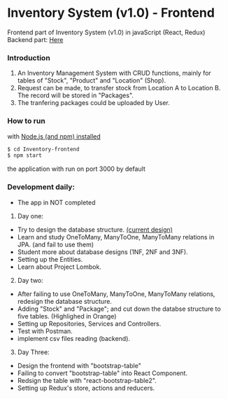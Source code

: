 # Inventory System (v1.0) - Frontend
Frontend part of Inventory System (v1.0) in javaScript (React, Redux)<br>
Backend part: [Here](https://github.com/tsokying/Inventory-backend)

### Introduction
1) An Inventory Management System with CRUD functions, mainly for tables of "Stock", "Product" and "Location" (Shop).
2) Request can be made, to transfer stock from Location A to Location B. The record will be stored in "Packages".
3) The tranfering packages could be uploaded by User.


### How to run

with [Node.js (and npm) installed](https://nodejs.org/en/download/)
```sh
$ cd Inventory-frontend
$ npm start
```
the application with run on port 3000 by default

### Development daily:
* The app in NOT completed

1) Day one: 
* Try to design the database structure. [(current design)](https://docs.google.com/spreadsheets/d/1zuuDitgCd5jsAlSqjQahva1uXUs8r5ohqWGWttBjfJY/edit?usp=sharing)
* Learn and study OneToMany, ManyToOne, ManyToMany relations in JPA. (and fail to use them)
* Student more about database designs (1NF, 2NF and 3NF).
* Setting up the Entities.
* Learn about Project Lombok.

2) Day two:
* After failing to use OneToMany, ManyToOne, ManyToMany relations, redesign the database structure.
* Adding "Stock" and "Package"; and cut down the databse structure to five tables. (Highlighed in Orange)
* Setting up Repositories, Services and Controllers.
* Test with Postman.
* implement csv files reading (backend).

3) Day Three:
* Design the frontend with "bootstrap-table" 
* Failing to convert "bootstrap-table" into React Component.
* Redsign the table with "react-bootstrap-table2".
* Setting up Redux's store, actions and reducers.

